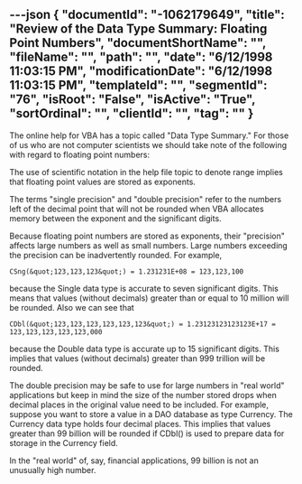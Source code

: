 ---json
{
  "documentId": "-1062179649",
  "title": "Review of the Data Type Summary: Floating Point Numbers",
  "documentShortName": "",
  "fileName": "",
  "path": "",
  "date": "6/12/1998 11:03:15 PM",
  "modificationDate": "6/12/1998 11:03:15 PM",
  "templateId": "",
  "segmentId": "76",
  "isRoot": "False",
  "isActive": "True",
  "sortOrdinal": "",
  "clientId": "",
  "tag": ""
}
---

The online help for VBA has a topic called &quot;Data Type Summary.&quot; For those of us who are not computer scientists we should take note of the following with regard to floating point numbers:

The use of scientific notation in the help file topic to denote range implies that floating point values are stored as exponents.

The terms &quot;single precision&quot; and &quot;double precision&quot; refer to the numbers left of the decimal point that will not be rounded when VBA allocates memory between the exponent and the significant digits.

Because floating point numbers are stored as exponents, their &quot;precision&quot; affects large numbers as well as small numbers. Large numbers exceeding the precision can be inadvertently rounded. For example,

    CSng(&quot;123,123,123&quot;) = 1.231231E+08 = 123,123,100

because the Single data type is accurate to seven significant digits. This means that values (without decimals) greater than or equal to 10 million will be rounded. Also we can see that

    CDbl(&quot;123,123,123,123,123,123&quot;) = 1.23123123123123E+17 = 123,123,123,123,123,000

because the Double data type is accurate up to 15 significant digits. This implies that values (without decimals) greater than 999 trillion will be rounded.

The double precision may be safe to use for large numbers in &quot;real world&quot; applications but keep in mind the size of the number stored drops when decimal places in the original value need to be included. For example, suppose you want to store a value in a DAO database as type Currency. The Currency data type holds four decimal places. This implies that values greater than 99 billion will be rounded if CDbl() is used to prepare data for storage in the Currency field.

In the &quot;real world&quot; of, say, financial applications, 99 billion is not an unusually high number.

